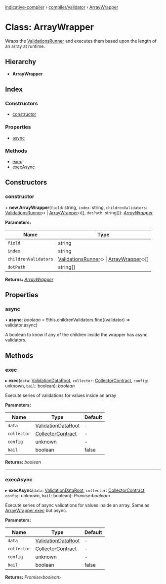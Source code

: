 [indicative-compiler](../README.md) › [compiler/validator](../modules/compiler_validator.md) › [ArrayWrapper](compiler_validator.arraywrapper.md)

# Class: ArrayWrapper

Wraps the [ValidationsRunner](compiler_validator.validationsrunner.md) and executes them based upon the length of
an array at runtime.

## Hierarchy

* **ArrayWrapper**

## Index

### Constructors

* [constructor](compiler_validator.arraywrapper.md#constructor)

### Properties

* [async](compiler_validator.arraywrapper.md#async)

### Methods

* [exec](compiler_validator.arraywrapper.md#exec)
* [execAsync](compiler_validator.arraywrapper.md#execasync)

## Constructors

###  constructor

\+ **new ArrayWrapper**(`field`: string, `index`: string, `childrenValidators`: [ValidationsRunner](compiler_validator.validationsrunner.md)‹› | [ArrayWrapper](compiler_validator.arraywrapper.md)‹›[], `dotPath`: string[]): *[ArrayWrapper](compiler_validator.arraywrapper.md)*

**Parameters:**

Name | Type |
------ | ------ |
`field` | string |
`index` | string |
`childrenValidators` | [ValidationsRunner](compiler_validator.validationsrunner.md)‹› &#124; [ArrayWrapper](compiler_validator.arraywrapper.md)‹›[] |
`dotPath` | string[] |

**Returns:** *[ArrayWrapper](compiler_validator.arraywrapper.md)*

## Properties

###  async

• **async**: *boolean* =  !!this.childrenValidators.find((validator) => validator.async)

A boolean to know if any of the children inside the wrapper
has async validators.

## Methods

###  exec

▸ **exec**(`data`: [ValidationDataRoot](../modules/compiler_main.md#validationdataroot), `collector`: [CollectorContract](../interfaces/compiler_main.collectorcontract.md), `config`: unknown, `bail`: boolean): *boolean*

Execute series of validations for values inside an array

**Parameters:**

Name | Type | Default |
------ | ------ | ------ |
`data` | [ValidationDataRoot](../modules/compiler_main.md#validationdataroot) | - |
`collector` | [CollectorContract](../interfaces/compiler_main.collectorcontract.md) | - |
`config` | unknown | - |
`bail` | boolean | false |

**Returns:** *boolean*

___

###  execAsync

▸ **execAsync**(`data`: [ValidationDataRoot](../modules/compiler_main.md#validationdataroot), `collector`: [CollectorContract](../interfaces/compiler_main.collectorcontract.md), `config`: unknown, `bail`: boolean): *Promise‹boolean›*

Execute series of async validations for values inside an array. Same
as [ArrayWrapper.exec](compiler_validator.arraywrapper.md#exec) but async.

**Parameters:**

Name | Type | Default |
------ | ------ | ------ |
`data` | [ValidationDataRoot](../modules/compiler_main.md#validationdataroot) | - |
`collector` | [CollectorContract](../interfaces/compiler_main.collectorcontract.md) | - |
`config` | unknown | - |
`bail` | boolean | false |

**Returns:** *Promise‹boolean›*
